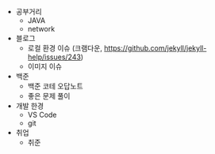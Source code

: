 - 공부거리
    - JAVA
    - network
- 블로그
    - 로컬 환경 이슈 (크램다운, https://github.com/jekyll/jekyll-help/issues/243)
    - 이미지 이슈
- 백준
    - 백준 코테 오답노트
    - 좋은 문제 풀이
- 개발 한경
    - VS Code
    - git
- 취업
    - 취준